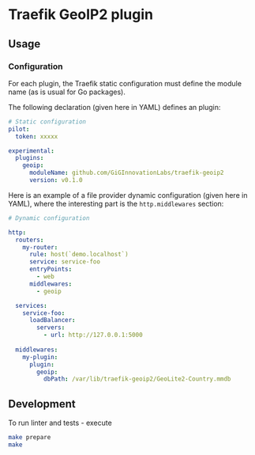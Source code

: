 # Traefik GeoIP2 plugin

## Usage

### Configuration

For each plugin, the Traefik static configuration must define the module name (as is usual for Go packages).

The following declaration (given here in YAML) defines an plugin:

```yaml
# Static configuration
pilot:
  token: xxxxx

experimental:
  plugins:
    geoip:
      moduleName: github.com/GiGInnovationLabs/traefik-geoip2
      version: v0.1.0
```

Here is an example of a file provider dynamic configuration (given here in YAML), where the interesting part is the `http.middlewares` section:

```yaml
# Dynamic configuration

http:
  routers:
    my-router:
      rule: host(`demo.localhost`)
      service: service-foo
      entryPoints:
        - web
      middlewares:
        - geoip

  services:
    service-foo:
      loadBalancer:
        servers:
          - url: http://127.0.0.1:5000
  
  middlewares:
    my-plugin:
      plugin:
        geoip:
          dbPath: /var/lib/traefik-geoip2/GeoLite2-Country.mmdb
```

## Development

To run linter and tests - execute

```sh
make prepare
make
```